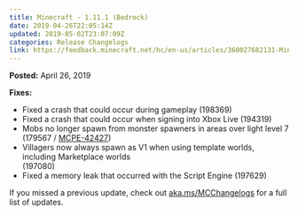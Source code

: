 ```yaml
---
title: Minecraft - 1.11.1 (Bedrock)
date: 2019-04-26T22:05:14Z
updated: 2019-05-02T23:07:09Z
categories: Release Changelogs
link: https://feedback.minecraft.net/hc/en-us/articles/360027682131-Minecraft-1-11-1-Bedrock-
---
```


**Posted:** April 26, 2019

**Fixes:**

- Fixed a crash that could occur during gameplay (198369)
- Fixed a crash that could occur when signing into Xbox Live (194319)
- Mobs no longer spawn from monster spawners in areas over light level 7 (179567 / [MCPE-42427](https://bugs.mojang.com/browse/MCPE-42427))
- Villagers now always spawn as V1 when using template worlds, including Marketplace worlds  
  (197080)
- Fixed a memory leak that occurred with the Script Engine (197629)

If you missed a previous update, check out [aka.ms/MCChangelogs](https://aka.ms/MCChangelogs) for a full list of updates.
